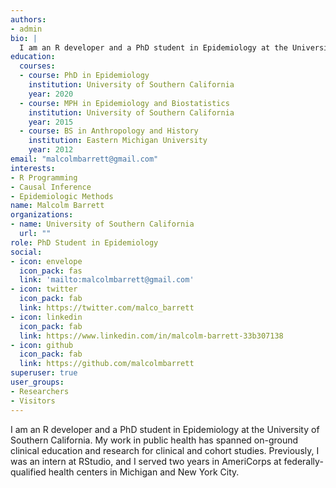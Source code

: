 ```yaml
---
authors:
- admin
bio: | 
  I am an R developer and a PhD student in Epidemiology at the University of Southern California. My work in public health has spanned on-ground clinical education and research for clinical and cohort studies. Previously, I was an intern at RStudio, and I served two years in AmeriCorps at federally-qualified health centers in Michigan and New York City.
education: 
  courses:
  - course: PhD in Epidemiology
    institution: University of Southern California
    year: 2020
  - course: MPH in Epidemiology and Biostatistics
    institution: University of Southern California
    year: 2015
  - course: BS in Anthropology and History
    institution: Eastern Michigan University
    year: 2012
email: "malcolmbarrett@gmail.com"
interests:
- R Programming
- Causal Inference
- Epidemiologic Methods
name: Malcolm Barrett
organizations:
- name: University of Southern California
  url: ""
role: PhD Student in Epidemiology
social:
- icon: envelope
  icon_pack: fas
  link: 'mailto:malcolmbarrett@gmail.com'
- icon: twitter
  icon_pack: fab
  link: https://twitter.com/malco_barrett
- icon: linkedin
  icon_pack: fab
  link: https://www.linkedin.com/in/malcolm-barrett-33b307138
- icon: github
  icon_pack: fab
  link: https://github.com/malcolmbarrett
superuser: true
user_groups:
- Researchers
- Visitors
---
```


I am an R developer and a PhD student in Epidemiology at the University of Southern California. My work in public health has spanned on-ground clinical education and research for clinical and cohort studies. Previously, I was an intern at RStudio, and I served two years in AmeriCorps at federally-qualified health centers in Michigan and New York City.